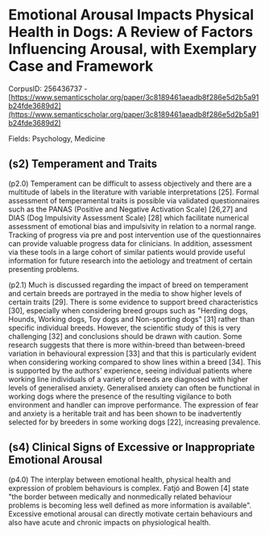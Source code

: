 # Emotional Arousal Impacts Physical Health in Dogs: A Review of Factors Influencing Arousal, with Exemplary Case and Framework

CorpusID: 256436737 - [https://www.semanticscholar.org/paper/3c8189461aeadb8f286e5d2b5a91b24fde3689d2](https://www.semanticscholar.org/paper/3c8189461aeadb8f286e5d2b5a91b24fde3689d2)

Fields: Psychology, Medicine

## (s2) Temperament and Traits
(p2.0) Temperament can be difficult to assess objectively and there are a multitude of labels in the literature with variable interpretations [25]. Formal assessment of temperamental traits is possible via validated questionnaires such as the PANAS (Positive and Negative Activation Scale) [26,27] and DIAS (Dog Impulsivity Assessment Scale) [28] which facilitate numerical assessment of emotional bias and impulsivity in relation to a normal range. Tracking of progress via pre and post intervention use of the questionnaires can provide valuable progress data for clinicians. In addition, assessment via these tools in a large cohort of similar patients would provide useful information for future research into the aetiology and treatment of certain presenting problems.

(p2.1) Much is discussed regarding the impact of breed on temperament and certain breeds are portrayed in the media to show higher levels of certain traits [29]. There is some evidence to support breed characteristics [30], especially when considering breed groups such as "Herding dogs, Hounds, Working dogs, Toy dogs and Non-sporting dogs" [31] rather than specific individual breeds. However, the scientific study of this is very challenging [32] and conclusions should be drawn with caution. Some research suggests that there is more within-breed than between-breed variation in behavioural expression [33] and that this is particularly evident when considering working compared to show lines within a breed [34]. This is supported by the authors' experience, seeing individual patients where working line individuals of a variety of breeds are diagnosed with higher levels of generalised anxiety. Generalised anxiety can often be functional in working dogs where the presence of the resulting vigilance to both environment and handler can improve performance. The expression of fear and anxiety is a heritable trait and has been shown to be inadvertently selected for by breeders in some working dogs [22], increasing prevalence.
## (s4) Clinical Signs of Excessive or Inappropriate Emotional Arousal
(p4.0) The interplay between emotional health, physical health and expression of problem behaviours is complex. Fatjó and Bowen [4] state "the border between medically and nonmedically related behaviour problems is becoming less well defined as more information is available". Excessive emotional arousal can directly motivate certain behaviours and also have acute and chronic impacts on physiological health.
